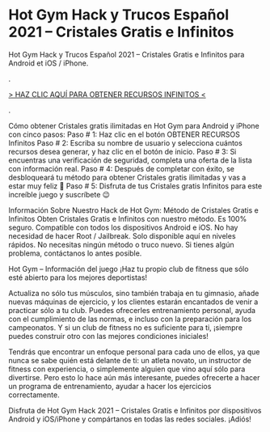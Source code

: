 # Hot Gym Hack y Trucos Español 2021 – Cristales Gratis e Infinitos
Hot Gym Hack y Trucos Español 2021 – Cristales Gratis e Infinitos para Android et iOS / iPhone.

 
.

[> HAZ CLIC AQUÍ PARA OBTENER RECURSOS INFINITOS <](https://hadesjuegos.com/hot-gym-hack-y-trucos-espanol-2021-cristales-gratis-e-infinitos/)

.
 

Cómo obtener Cristales gratis ilimitadas en Hot Gym para Android y iPhone con cinco pasos:
Paso # 1: Haz clic en el botón OBTENER RECURSOS Infinitos
Paso # 2: Escriba su nombre de usuario y selecciona cuántos recursos desea generar, y haz clic en el botón de inicio.
Paso # 3: Si encuentras una verificación de seguridad, completa una oferta de la lista con información real.
Paso # 4: Después de completar con éxito, se desbloqueará tu método para obtener Cristales gratis ilimitadas y vas a estar muy feliz 🙂
Paso # 5: Disfruta de tus Cristales gratis Infinitos para este increíble juego y suscríbete 😉
 

Información Sobre Nuestro Hack de Hot Gym: Método de Cristales Gratis e Infinitos
Obten Cristales Gratis e Infinitos con nuestro método.
Es 100% seguro.
Compatible con todos los dispositivos Android e iOS.
No hay necesidad de hacer Root / Jailbreak.
Solo disponible aquí en niveles rápidos.
No necesitas ningún método o truco nuevo.
Si tienes algún problema, contáctanos lo antes posible.
 

Hot Gym – Información del juego
¡Haz tu propio club de fitness que sólo esté abierto para los mejores deportistas!

Actualiza no sólo tus músculos, sino también trabaja en tu gimnasio, añade nuevas máquinas de ejercicio, y los clientes estarán encantados de venir a practicar sólo a tu club. Puedes ofrecerles entrenamiento personal, ayuda con el cumplimiento de las normas, e incluso con la preparación para los campeonatos. Y si un club de fitness no es suficiente para ti, ¡siempre puedes construir otro con las mejores condiciones iniciales!

Tendrás que encontrar un enfoque personal para cada uno de ellos, ya que nunca se sabe quién está delante de ti: un atleta novato, un instructor de fitness con experiencia, o simplemente alguien que vino aquí sólo para divertirse. Pero esto lo hace aún más interesante, puedes ofrecerte a hacer un programa de entrenamiento, ayudar a hacer los ejercicios correctamente.

 

Disfruta de Hot Gym Hack 2021 – Cristales Gratis e Infinitos por dispositivos Android y iOS/iPhone y compártanos en todas las redes sociales. ¡Adiós!
